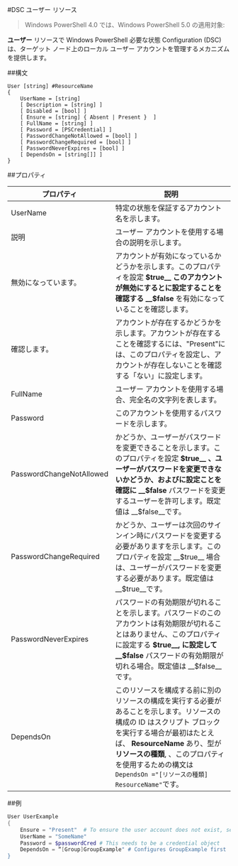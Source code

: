 #DSC ユーザー リソース

> Windows PowerShell 4.0 では、Windows PowerShell 5.0 の適用対象:


__ユーザー__ リソースで Windows PowerShell 必要な状態 Configuration (DSC) は、ターゲット ノード上のローカル ユーザー アカウントを管理するメカニズムを提供します。


##構文

```
User [string] #ResourceName
{
    UserName = [string]
    [ Description = [string] ]
    [ Disabled = [bool] ]
    [ Ensure = [string] { Absent | Present }  ]
    [ FullName = [string] ]
    [ Password = [PSCredential] ]
    [ PasswordChangeNotAllowed = [bool] ]
    [ PasswordChangeRequired = [bool] ]
    [ PasswordNeverExpires = [bool] ]
    [ DependsOn = [string[]] ]
}
```

##プロパティ

| プロパティ| 説明|
|---|---|
| UserName| 特定の状態を保証するアカウント名を示します。|
| 説明| ユーザー アカウントを使用する場合の説明を示します。|
| 無効になっています。| アカウントが有効になっているかどうかを示します。このプロパティを設定 __$true__ このアカウントが無効にするとに設定することを確認する __$false__ を有効になっていることを確認します。|
| 確認します。| アカウントが存在するかどうかを示します。アカウントが存在することを確認するには、"Present"には、このプロパティを設定し、アカウントが存在しないことを確認する「ない」に設定します。|
| FullName| ユーザー アカウントを使用する場合、完全名の文字列を表します。|
| Password| このアカウントを使用するパスワードを示します。|
| PasswordChangeNotAllowed| かどうか、ユーザーがパスワードを変更できることを示します。このプロパティを設定 __$true__ 、ユーザーがパスワードを変更できないかどうか、およびに設定ことを確認に __$false__ パスワードを変更するユーザーを許可します。既定値は __$false__です。|
| PasswordChangeRequired| かどうか、ユーザーは次回のサインイン時にパスワードを変更する必要がありますを示します。このプロパティを設定 __$true__ 場合は、ユーザーがパスワードを変更する必要があります。既定値は __$true__です。|
| PasswordNeverExpires| パスワードの有効期限が切れることを示します。パスワードのこのアカウントは有効期限が切れることはありません、このプロパティに設定する __$true__, に設定して __$false__ パスワードの有効期限が切れる場合。既定値は __$false__です。|
| DependsOn| このリソースを構成する前に別のリソースの構成を実行する必要があることを示します。リソースの構成の ID はスクリプト ブロックを実行する場合が最初はたとえば、 __ResourceName__ あり、型が __リソースの種類__, 、このプロパティを使用するための構文は `DependsOn ="[リソースの種類] ResourceName"`です。|

##例

```powershell
User UserExample
{
    Ensure = "Present"  # To ensure the user account does not exist, set Ensure to "Absent"
    UserName = "SomeName"
    Password = $passwordCred # This needs to be a credential object
    DependsOn = “[Group]GroupExample" # Configures GroupExample first
}
```




